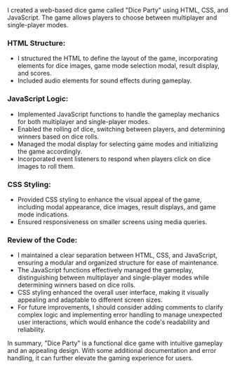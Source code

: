 I created a web-based dice game called "Dice Party" using HTML, CSS, and JavaScript. The game allows players to choose between multiplayer and single-player modes.

### HTML Structure:
- I structured the HTML to define the layout of the game, incorporating elements for dice images, game mode selection modal, result display, and scores.
- Included audio elements for sound effects during gameplay.

### JavaScript Logic:
- Implemented JavaScript functions to handle the gameplay mechanics for both multiplayer and single-player modes.
- Enabled the rolling of dice, switching between players, and determining winners based on dice rolls.
- Managed the modal display for selecting game modes and initializing the game accordingly.
- Incorporated event listeners to respond when players click on dice images to roll them.

### CSS Styling:
- Provided CSS styling to enhance the visual appeal of the game, including modal appearance, dice images, result displays, and game mode indications.
- Ensured responsiveness on smaller screens using media queries.

### Review of the Code:
- I maintained a clear separation between HTML, CSS, and JavaScript, ensuring a modular and organized structure for ease of maintenance.
- The JavaScript functions effectively managed the gameplay, distinguishing between multiplayer and single-player modes while determining winners based on dice rolls.
- CSS styling enhanced the overall user interface, making it visually appealing and adaptable to different screen sizes.
- For future improvements, I should consider adding comments to clarify complex logic and implementing error handling to manage unexpected user interactions, which would enhance the code's readability and reliability.
  
In summary, "Dice Party" is a functional dice game with intuitive gameplay and an appealing design. With some additional documentation and error handling, it can further elevate the gaming experience for users.
